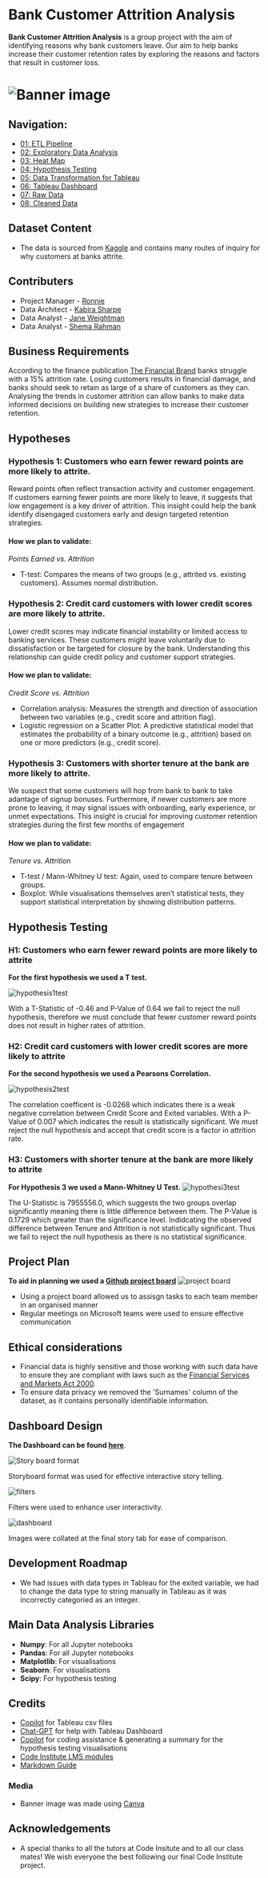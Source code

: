 # Bank Customer Attrition Analysis

**Bank Customer Attrition Analysis** is a group project with the aim of identifying reasons why bank customers leave. Our aim to help banks increase their customer retention rates by exploring the reasons and factors that result in customer loss. 

# ![Banner image](images/bannerimagehackathon.png)

## Navigation:
* [ 01: ETL Pipeline](https://github.com/rmj9000/BankCustomerAttrition/blob/main/jupyter_notebooks/01_etl.ipynb)
* [02: Exploratory Data Analysis](https://github.com/rmj9000/BankCustomerAttrition/blob/main/jupyter_notebooks/02_eda.ipynb)
* [03: Heat Map](https://github.com/rmj9000/BankCustomerAttrition/blob/main/jupyter_notebooks/03_heatmap.ipynb)
* [04: Hypothesis Testing](https://github.com/rmj9000/BankCustomerAttrition/blob/main/jupyter_notebooks/04_hypothesis-testing.ipynb)
* [05: Data Transformation for Tableau](https://github.com/rmj9000/BankCustomerAttrition/blob/main/jupyter_notebooks/05_tableau-data.ipynb)
* [06: Tableau Dashboard](https://public.tableau.com/shared/GMW47YQH9?:display_count=n&:origin=viz_share_link)
* [07: Raw Data](https://github.com/rmj9000/BankCustomerAttrition/blob/main/data/inputs/raw/bank_customer_attrition_insights_data.csv)
* [08: Cleaned Data](https://github.com/rmj9000/BankCustomerAttrition/blob/main/data/inputs/cleaned_bank_data.csv)


## Dataset Content
* The data is sourced from [Kaggle](https://www.kaggle.com/datasets/marusagar/bank-customer-attrition-insights) and contains many routes of inquiry for why customers at banks attrite. 

## Contributers


* Project Manager - [Ronnie](https://github.com/rmj9000) 
* Data Architect - [Kabira Sharpe](https://github.com/ksharpe-byte)
* Data Analyst - [Jane Weightman](https://github.com/Janeweightman)
* Data Analyst - [Shema Rahman](https://github.com/Shema774)

## Business Requirements
According to the finance publication [The Financial Brand](https://thefinancialbrand.com/news/bank-onboarding/the-churn-challenge-four-big-ideas-for-banks-and-credit-unions-looking-to-drive-down-attrition-182528) banks struggle with a 15% attrition rate. Losing customers results in financial damage, and banks should seek to retain as large of a share of customers as they can. Analysing the trends in customer attrition can allow banks to make data informed decisions on building new strategies to increase their customer retention. 


## Hypotheses
### Hypothesis 1: Customers who earn fewer reward points are more likely to attrite.
Reward points often reflect transaction activity and customer engagement. If customers earning fewer points are more likely to leave, it suggests that low engagement is a key driver of attrition. This insight could help the bank identify disengaged customers early and design targeted retention strategies.

#### How we plan to validate:

*Points Earned vs. Attrition*
* T-test: Compares the means of two groups (e.g., attrited vs. existing customers). Assumes normal distribution.


### Hypothesis 2: Credit card customers with lower credit scores are more likely to attrite.
Lower credit scores may indicate financial instability or limited access to banking services. These customers might leave voluntarily due to dissatisfaction or be targeted for closure by the bank. Understanding this relationship can guide credit policy and customer support strategies.

#### How we plan to validate:

*Credit Score vs. Attrition*
* Correlation analysis: Measures the strength and direction of association between two variables (e.g., credit score and attrition flag).
* Logistic regression on a Scatter Plot: A predictive statistical model that estimates the probability of a binary outcome (e.g., attrition) based on one or more predictors (e.g., credit score).


### Hypothesis 3: Customers with shorter tenure at the bank are more likely to attrite.
We suspect that some customers will hop from bank to bank to take adantage of signup bonuses. Furthermore, if newer customers are more prone to leaving, it may signal issues with onboarding, early experience, or unmet expectations. This insight is crucial for improving customer retention strategies during the first few months of engagement

#### How we plan to validate:

*Tenure vs. Attrition*
* T-test / Mann-Whitney U test: Again, used to compare tenure between groups.
* Boxplot: While visualisations themselves aren’t statistical tests, they support statistical interpretation by showing distribution patterns.


## Hypothesis Testing
### H1: Customers who earn fewer reward points are more likely to attrite
**For the first hypothesis we used a T test.**

 ![hypothesis1test](images/hypothesis1test.png)

 With a T-Statistic of -0.46 and P-Value of 0.64 we fail to reject the null hypothesis, therefore we must conclude that fewer customer reward points does not result in higher rates of attrition. 
 ### H2: Credit card customers with lower credit scores are more likely to attrite
 **For the second hypothesis we used a Pearsons Correlation.**

 ![hypothesis2test](images/hypothesis2test.png)

 The correlation coefficent is -0.0268 which indicates there is a weak negative correlation between Credit Score and Exited variables. With a P-Value of 0.007 which indicates the result is statistically significant. We must reject the null hypothesis and accept that credit score is a factor in attrition rate. 

 ### H3: Customers with shorter tenure at the bank are more likely to attrite
 **For Hypothesis 3 we used a Mann-Whitney U Test.**
 ![hypothesi3test](images/hypothesis3test.png)

 The U-Statistic is 7955556.0, which suggests the two groups overlap significantly meaning there is little difference between them. The P-Value is 0.1729 which greater than the significance level. Indidcating the observed difference between Tenure and Attrition is not statistically significant. Thus we fail to reject the null hypothesis as there is no statistical significance.




## Project Plan
**To aid in planning we used a [Github project board](https://github.com/users/rmj9000/projects/8/views/1)**
![project board](images/projectplanhackathon.png)
* Using a project board allowed us to assisgn tasks to each team member in an organised manner
* Regular meetings on Microsoft teams were used to ensure effective communication


## Ethical considerations
* Financial data is highly sensitive and those working with such data have to ensure they are compliant with laws such as the [Financial Services and Markets Act 2000](https://www.legislation.gov.uk/ukpga/2000/8/contents).
* To ensure data privacy we removed the 'Surnames' column of the dataset, as it contains personally identifiable information. 

## Dashboard Design
**The Dashboard can be found [here](https://public.tableau.com/app/profile/shema.rahman/viz/shared/GMW47YQH9)**.

![Story board format](images/storyboard.png)

Storyboard format was used for effective interactive story telling. 

![filters](images/filterhackathon.png)

Filters were used to enhance user interactivity. 

![dashboard](images/dashboard.png)

Images were collated at the final story tab for ease of comparison. 


## Development Roadmap
* We had issues with data types in Tableau for the exited variable, we had to change the data type to string manually in Tableau as it was incorrectly categoried as an integer. 


## Main Data Analysis Libraries
* **Numpy**: For all Jupyter notebooks
* **Pandas**: For all Jupyter notebooks
* **Matplotlib**: For visualisations
* **Seaborn**: For visualisations
* **Scipy**: For hypothesis testing


## Credits 

* [Copilot](https://copilot.microsoft.com/chats/29Q4jJBsA7BkBDH9Kqkve) for Tableau csv files
* [Chat-GPT](https://chatgpt.com/) for help with Tableau Dashboard
* [Copilot](https://copilot.microsoft.com/chats/29Q4jJBsA7BkBDH9Kqkve) for coding assistance & generating a summary for the hypothesis testing visualisations
* [Code Institute LMS modules](https://learn.codeinstitute.net/ci_program/daai_9)
* [Markdown Guide](https://www.markdownguide.org/)


### Media

- Banner image was made using [Canva](https://www.canva.com/) 



## Acknowledgements
* A special thanks to all the tutors at Code Insitute and to all our class mates! We wish everyone the best following our final Code Institute project. 
